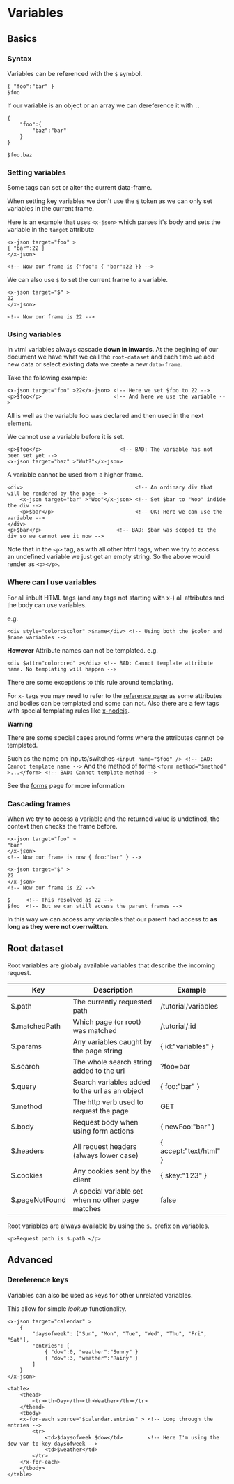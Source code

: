 # Variables

## Basics

### Syntax

Variables can be referenced with the `$` symbol.
```
{ "foo":"bar" }
$foo
```

If our variable is an object or an array we can dereference it with `.`.
```
{
    "foo":{
        "baz":"bar"
    }
}

$foo.baz
```


### Setting variables

Some tags can set or alter the current data-frame.

When setting key variables we don't use the `$` token as we can only set variables in the current frame.

Here is an example that uses `<x-json>` which parses it's body and sets the variable in the `target` attribute
```
<x-json target="foo" >
{ "bar":22 }
</x-json>

<!-- Now our frame is {"foo": { "bar":22 }} -->
```

We can also use `$` to set the current frame to a variable.
```
<x-json target="$" >
22
</x-json>

<!-- Now our frame is 22 -->
```

### Using variables

In vtml variables always cascade **down in inwards**. At the begining of our document we have what we call the `root-dataset` and each time we add new data or select existing data we create a new `data-frame`.

Take the following example:

```
<x-json target="foo" >22</x-json> <!-- Here we set $foo to 22 -->
<p>$foo</p>                       <!-- And here we use the variable -->
```

All is well as the variable foo was declared and then used in the next element.


We cannot use a variable before it is set.
```
<p>$foo</p>                         <!-- BAD: The variable has not been set yet -->
<x-json target="baz" >"Wut?"</x-json>
```


A variable cannot be used from a higher frame.
```
<div>                                    <!-- An ordinary div that will be rendered by the page -->
    <x-json target="bar" >"Woo"</x-json> <!-- Set $bar to "Woo" indide the div -->
    <p>$bar</p>                          <!-- OK: Here we can use the variable -->
</div>
<p>$bar</p>                        <!-- BAD: $bar was scoped to the div so we cannot see it now -->
```

Note that in the `<p>` tag, as with all other html tags, when we try to access an undefined variable we just get an empty string. So the above would render as `<p></p>`.

### Where can I use variables

For all inbult HTML tags (and any tags not starting with x-) all attributes and the body can use variables.

e.g.
```
<div style="color:$color" >$name</div> <!-- Using both the $color and $name variables -->
```

**However** Attribute names can not be templated.
e.g.
```
<div $attr="color:red" ></div> <!-- BAD: Cannot template attribute name. No templating will happen -->
```

There are some exceptions to this rule around templating.


For `x-` tags you may need to refer to the [reference page](/reference) as some attributes and bodies can be templated and some can not. Also there are a few tags with special templating rules like [x-nodejs](/reference#x-nodejs).


**Warning**

There are some special cases around forms where the attributes cannot be templated.

Such as the name on inputs/switches `<input name="$foo" /> <!-- BAD: Cannot template name -->`
And the method of forms `<form method="$method" >...</form> <!-- BAD: Cannot template method -->`

See the [forms](/tutorial/forms) page for more information

### Cascading frames

When we try to access a variable and the returned value is undefined, the context then checks the frame before.

```
<x-json target="foo" >
"bar"
</x-json>
<!-- Now our frame is now { foo:"bar" } -->

<x-json target="$" >
22
</x-json>
<!-- Now our frame is 22 -->

$     <!-- This resolved as 22 -->
$foo  <!-- But we can still access the parent frames -->

```

In this way we can access any variables that our parent had access to **as long as they were not overrwitten**.


## Root dataset

Root variables are globaly available variables that describe the incoming request.

| Key             | Description                                        | Example                 |
|-----------------|----------------------------------------------------|-------------------------|
| $.path          | The currently requested path                       | /tutorial/variables     |
| $.matchedPath   | Which page (or root) was matched                   | /tutorial/:id           |
| $.params        | Any variables caught by the page string            | { id:"variables" }      |
| $.search        | The whole search string added to the url           | ?foo=bar                |
| $.query         | Search variables added to the url as an object     | { foo:"bar" }           |
| $.method        | The http verb used to request the page             | GET                     |
| $.body          | Request body when using form actions               | { newFoo:"bar" }        |
| $.headers       | All request headers (always lower case)            | { accept:"text/html" }  |
| $.cookies       | Any cookies sent by the client                     | { skey:"123" }          |
| $.pageNotFound  | A special variable set when no other page matches  | false                   |

Root variables are always available by using the `$.` prefix on variables.

```
<p>Request path is $.path </p>
```

## Advanced

### Dereference keys

Variables can also be used as keys for other unrelated variables.

This allow for simple _lookup_ functionality.

```
<x-json target="calendar" >
    {
        "daysofweek": ["Sun", "Mon", "Tue", "Wed", "Thu", "Fri", "Sat"],
        "entries": [
            { "dow":0, "weather":"Sunny" }
            { "dow":3, "weather":"Rainy" }
        ]
    }
</x-json>

<table>
    <thead>
        <tr><th>Day</th><th>Weather</th></tr>
    </thead>
    <tbody>
    <x-for-each source="$calendar.entries" > <!-- Loop through the entries -->
        <tr>
            <td>$daysofweek.$dow</td>        <!-- Here I'm using the dow var to key daysofweek -->
            <td>$weather</td>
        </tr>
    </x-for-each>
    </tbody>
</table>
```

